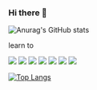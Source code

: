 ### Hi there 👋

<!--
**YIJKYUN/YIJKYUN** is a ✨ _special_ ✨ repository because its `README.md` (this file) appears on your GitHub profile.

Here are some ideas to get you started:

- 🔭 I’m currently working on ...
- 🌱 I’m currently learning ...
- 👯 I’m looking to collaborate on ...
- 🤔 I’m looking for help with ...
- 💬 Ask me about ...
- 📫 How to reach me: ...
- 😄 Pronouns: ...
- ⚡ Fun fact: ...
-->
![Anurag's GitHub stats](https://github-readme-stats.vercel.app/api?username=YIJKYUN&show_icons=true&theme=radical)

learn to
<p>
<a href="#" target="_blank"><img src="https://img.shields.io/badge/java-red?style=flat-square&logo=java&logoColor=007396"/></a>
<a href="#" target="_blank"><img src="https://img.shields.io/badge/mysql-green?style=flat-square&logo=MySQL&logoColor=007396"/></a>
<a href="#" target="_blank"><img src="https://img.shields.io/badge/oracle-blue?style=flat-square&logo=Oracle&logoColor=007396"/></a>
<a href="#" target="_blank"><img src="https://img.shields.io/badge/html-pink?style=flat-square&logo=HTML5&logoColor=007396"/></a>
<a href="#" target="_blank"><img src="https://img.shields.io/badge/javascript-yellow?style=flat-square&logo=javaScript&logoColor=007396"/></a>
<a href="#" target="_blank"><img src="https://img.shields.io/badge/jQeury-blue?style=flat-square&logo=jQuery&logoColor=007396"/></a>
<a href="#" target="_blank"><img src="https://img.shields.io/badge/JSP-red?style=flat-square&logo=oracle&logoColor=007396"/></a>
</p>

[![Top Langs](https://github-readme-stats.vercel.app/api/top-langs/?username=YIJKYUN&layout=compact)](https://github.com/anuraghazra/github-readme-stats)

